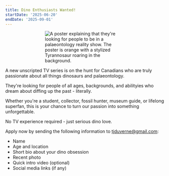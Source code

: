 ```yaml
---
title: Dino Enthusiasts Wanted!
startDate: '2025-06-20'
endDate: '2025-09-01'
---
```


<figure style="display:flex; align-items: center; justify-content: center; flex-direction: column;">
    <img src="/announcement-media/dinoShowAnnouncement.png" alt="A poster explaining that they're looking for people to be in a palaeontology reality show. The poster is orange with a stylized Tyrannosaur roaring in the background." style="max-width: 60%;">
</figure>

A new unscripted TV series is on the hunt for Canadians who are truly passionate about all things dinosaurs and palaeontology.

They're looking for people of all ages, backgrounds, and abilityies who dream about diffing up the past - literally.

Whether you're a student, collector, fossil hunter, museum guide, or lifelong superfan, this is your chance to turn our passion into something unforgettable.

No TV experience required - just serious dino love.

Apply now by sending the following information to tjduverne@gmail.com:

-   Name
-   Age and location
-   Short bio about your dino obsession
-   Recent photo
-   Quick intro video (optional)
-   Social media links (if any)

